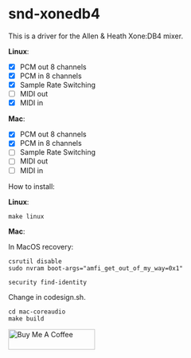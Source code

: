 # snd-xonedb4

This is a driver for the Allen & Heath Xone:DB4 mixer.

**Linux**:

- [x] PCM out 8 channels
- [x] PCM in 8 channels
- [x] Sample Rate Switching
- [ ] MIDI out
- [x] MIDI in

**Mac**:

- [x] PCM out 8 channels
- [x] PCM in 8 channels
- [ ] Sample Rate Switching
- [ ] MIDI out
- [ ] MIDI in

How to install:

**Linux**:

```
make linux
```

**Mac**:

In MacOS recovery:

```
csrutil disable
sudo nvram boot-args="amfi_get_out_of_my_way=0x1"
```

```
security find-identity
```

Change in codesign.sh.

```
cd mac-coreaudio
make build
```

<a href="https://www.buymeacoffee.com/mischa85" target="_blank"><img src="https://cdn.buymeacoffee.com/buttons/default-orange.png" alt="Buy Me A Coffee" height="41" width="174"></a>
